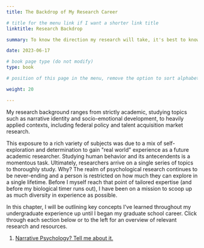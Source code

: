 ```yaml
---
title: The Backdrop of My Research Career

# title for the menu link if I want a shorter link title
linktitle: Research Backdrop

summary: To know the direction my research will take, it's best to know the academic and professional conditions wherein I had my first bout of training.

date: 2023-06-17

# book page type (do not modify)
type: book

# position of this page in the menu, remove the option to sort alphabetically.

weight: 20

---
```


My research background ranges from strictly academic, studying topics such as narrative identity and socio-emotional development, to heavily applied contexts, including federal policy and talent acquisition market research.

This exposure to a rich variety of subjects was due to a mix of self-exploration and determination to gain "real world" experience as a future academic researcher. Studying human behavior and its antecendents is a momentous task. Ultimately, researchers arrive on a single series of topics to thoroughly study. Why? The realm of psychological research continues to be never-ending and a person is restricted on how much they can explore in a single lifetime. Before I myself reach that point of tailored expertise (and before my biological timer runs out), I have been on a mission to scoop up as much diversity in experience as possible. 


In this chapter, I will be outlining key concepts I've learned throughout my undergraduate experience up until I began my graduate school career. Click through each section below or to the left for an overview of relevant research and resources.

1. [Narrative Psychology? Tell me about it.]({{<ref"research/research-background/narrative.md">}})
